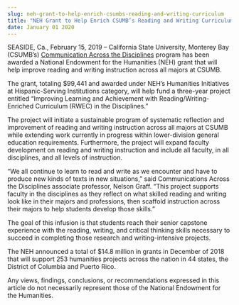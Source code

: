 ```yaml
---
slug: neh-grant-to-help-enrich-csumbs-reading-and-writing-curriculum
title: "NEH Grant to Help Enrich CSUMB’s Reading and Writing Curriculum"
date: January 01 2020
---
```


<p>SEASIDE, Ca., February 15, 2019 – California State University, Monterey Bay (CSUMB’s) <a href="https://csumb.edu/cad">Communication Across the Disciplines</a> program has been awarded a National Endowment for the Humanities (NEH) grant that will help improve reading and writing instruction across all majors at CSUMB.</p><p>The grant, totaling $99,441 and awarded under NEH’s Humanities Initiatives at Hispanic-Serving Institutions category, will help fund a three-year project entitled “Improving Learning and Achievement with Reading/Writing-Enriched Curriculum (RWEC) in the Disciplines.”</p><p>The project will initiate a sustainable program of systematic reflection and improvement of reading and writing instruction across all majors at CSUMB while extending work currently in progress within lower-division general education requirements. Furthermore, the project will expand faculty development on reading and writing instruction and include all faculty, in all disciplines, and all levels of instruction.</p><p>“We all continue to learn to read and write as we encounter and have to produce new kinds of texts in new situations,” said Communications Across the Disciplines associate professor, Nelson Graff. “This project supports faculty in the disciplines as they reflect on what skilled reading and writing look like in their majors and professions, then scaffold instruction across their majors to help students develop those skills.”</p><p>The goal of this infusion is that students reach their senior capstone experience with the reading, writing, and critical thinking skills necessary to succeed in completing those research and writing-intensive projects.</p><p>The NEH announced a total of $14.8 million in grants in December of 2018 that will support 253 humanities projects across the nation in 44 states, the District of Columbia and Puerto Rico.</p><p>Any views, findings, conclusions, or recommendations expressed in this article do not necessarily represent those of the National Endowment for the Humanities.</p>
